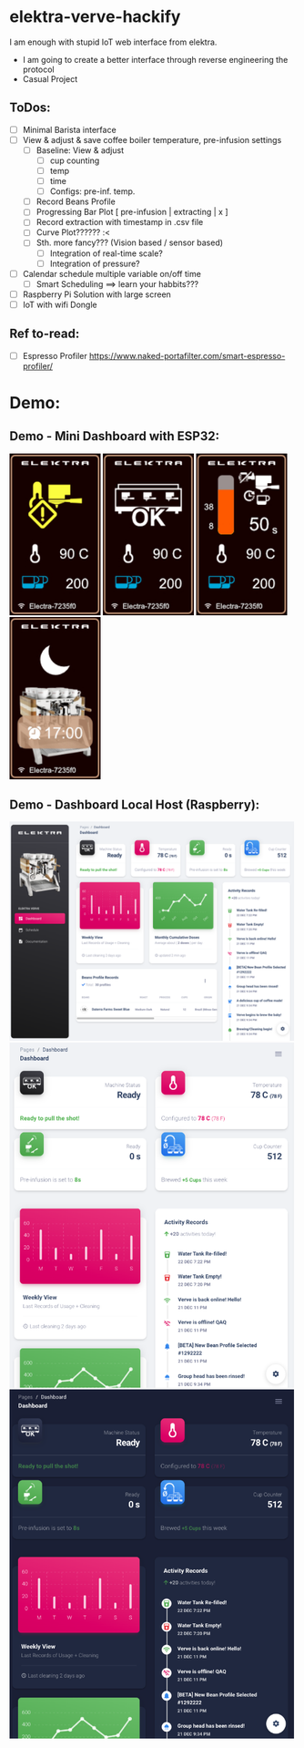 # elektra-verve-hackify
I am enough with stupid IoT web interface from elektra.

- I am going to create a better interface through reverse engineering the protocol
- Casual Project

## ToDos:
- [ ] Minimal Barista interface 
- [ ] View & adjust & save coffee boiler temperature, pre-infusion settings
    - [ ] Baseline: View & adjust
      - [ ] cup counting
      - [ ] temp
      - [ ] time
      - [ ] Configs: pre-inf. temp. 
    - [ ] Record Beans Profile
    - [ ] Progressing Bar Plot [ pre-infusion | extracting | x ]
    - [ ] Record extraction with timestamp in .csv file
    - [ ] Curve Plot?????? :<
    - [ ] Sth. more fancy??? (Vision based / sensor based)
        - [ ] Integration of real-time scale?
        - [ ] Integration of pressure?
- [ ] Calendar schedule multiple variable on/off time 
    - [ ] Smart Scheduling ==> learn your habbits???
- [ ] Raspberry Pi Solution with large screen
- [ ] IoT with wifi Dongle

## Ref to-read:
- [ ] Espresso Profiler https://www.naked-portafilter.com/smart-espresso-profiler/


# Demo:
## Demo - Mini Dashboard with ESP32:
<img src="./elektra-mini-display/Elektra-Mini-Dash/data/mini-display-0.jpg" width="160" >
<img src="./elektra-mini-display/Elektra-Mini-Dash/data/mini-display-1.jpg" width="160" >
<img src="./elektra-mini-display/Elektra-Mini-Dash/data/mini-display-2.jpg" width="160" >
<img src="./elektra-mini-display/Elektra-Mini-Dash/data/mini-display-3.jpg" width="160" >

## Demo - Dashboard Local Host (Raspberry):
<img src="./demo-imgs/screenshot.png" width="500">
<img src="./demo-imgs/scrn-light.png" width="500">
<img src="./demo-imgs/scrn-dark.png"  width="500" >

